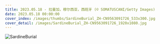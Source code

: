 ```yaml
---
title: 2023.05.18 - 拉曼加，穆尔西亚，西班牙 (© SOMATUSCANI/Getty Images)
date: 2023.05.18 00:00:00
cover_index: /images/thumbs/SardineBurial_ZH-CN9563091726_533x300.jpg
cover_detail: /images/SardineBurial_ZH-CN9563091726_1920x1080.jpg
---
```


![SardineBurial](/images/SardineBurial_ZH-CN9563091726_1920x1080.jpg)

